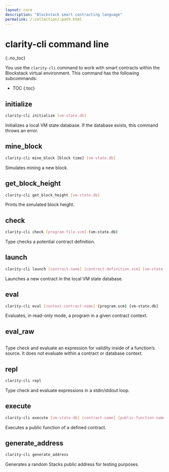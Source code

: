 ```yaml
---
layout: core
description: "Blockstack smart contracting language"
permalink: /:collection/:path.html
---
```

# clarity-cli command line
{:.no_toc}

You use the `clarity-cli` command to work with smart contracts within the Blockstack virtual environment. This command has the following subcommands:

* TOC
{:toc}

## initialize         

```bash
clarity-cli initialize [vm-state.db]
```

Initializes a local VM state database. If the database exists, this command throws an error.

## mine_block

```bash
clarity-cli mine_block [block time] [vm-state.db]
```

Simulates mining a new block.

## get_block_height  

```bash
clarity-cli get_block_height [vm-state.db]
```

Prints the simulated block height.

## check

```bash
clarity-cli check [program-file.scm] (vm-state.db)
```

Type checks a potential contract definition.

## launch

```bash
clarity-cli launch [contract-name] [contract-definition.scm] [vm-state.db]
```

Launches a new contract in the local VM state database.

## eval

```bash
clarity-cli eval [context-contract-name] (program.scm) [vm-state.db]
```

Evaluates, in read-only mode, a program in a given contract context.

## eval_raw

```bash
```

Type check and evaluate an expression for validity inside of a function’s source. It does not evaluate within a contract or database context.

## repl

```bash
clarity-cli repl
```

Type check and evaluate expressions in a stdin/stdout loop.

## execute

```bash
clarity-cli execute [vm-state.db] [contract-name] [public-function-name] [sender-address] [args...]
```

Executes a public function of a defined contract.

## generate_address

```bash
clarity-cli generate_address
```

Generates a random Stacks public address for testing purposes.